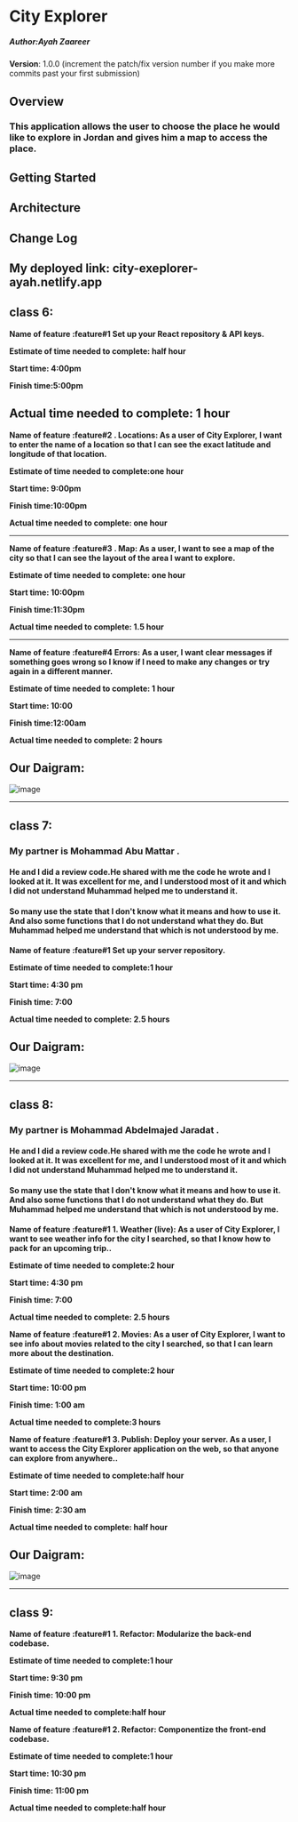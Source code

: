 # City Explorer

##### Author:Ayah Zaareer

**Version**: 1.0.0 (increment the patch/fix version number if you make more commits past your first submission)

## Overview
### This application allows the user to choose the place he would like to explore in Jordan and gives him a map to access the place.

## Getting Started
<!-- What are the steps that a user must take in order to build this app on their own machine and get it running? -->

## Architecture
<!-- Provide a detailed description of the application design. What technologies (languages, libraries, etc) you're using, and any other relevant design information. -->

## Change Log
<!-- Use this area to document the iterative changes made to your application as each feature is successfully implemented. Use time stamps. Here's an example:

01-01-2001 4:59pm - Application now has a fully-functional express server, with a GET route for the location resource. -->


 ## My deployed link: city-exeplorer-ayah.netlify.app
 
 ## class 6:

**Name of feature :feature#1 Set up your React repository & API keys.**

**Estimate of time needed to complete: half hour**

**Start time: 4:00pm**

**Finish time:5:00pm**

**Actual time needed to complete: 1 hour**
------------------------

**Name of feature :feature#2 . Locations: As a user of City Explorer, I want to enter the name of a location so that I can see the exact latitude and longitude of that location.**

**Estimate of time needed to complete:one hour**

**Start time: 9:00pm**

**Finish time:10:00pm**

**Actual time needed to complete: one hour**

---------------------------------------

**Name of feature :feature#3 . Map: As a user, I want to see a map of the city so that I can see the layout of the area I want to explore.**

**Estimate of time needed to complete: one hour**

**Start time: 10:00pm**

**Finish time:11:30pm**

**Actual time needed to complete: 1.5 hour**

-------------------------------------------

**Name of feature :feature#4 Errors: As a user, I want clear messages if something goes wrong so I know if I need to make any changes or try again in a different manner.**

**Estimate of time needed to complete: 1 hour**

**Start time: 10:00**

**Finish time:12:00am**

**Actual time needed to complete: 2 hours**

## Our Daigram:

![image](https://user-images.githubusercontent.com/79833733/116942376-2152e380-ac7a-11eb-85a7-9fa24915578c.png)

-----------------------------------------------------------------------------------------------------------------------------------------------------------------------

## class 7:
###  My partner is Mohammad Abu Mattar .
#### He and I did a review code.He shared with me the code he wrote and I looked at it. It was excellent for me, and I understood most of it and which I did not understand Muhammad helped me to understand it.
#### So many use the state that I don't know what it means and how to use it. And also some functions that I do not understand what they do. But Muhammad helped me understand that which is not understood by me.


**Name of feature :feature#1 Set up your server repository.**

**Estimate of time needed to complete:1 hour**

**Start time: 4:30 pm**

**Finish time: 7:00**

**Actual time needed to complete: 2.5 hours**

## Our Daigram:

![image](https://user-images.githubusercontent.com/79833733/116915394-9f9c8f00-ac54-11eb-910a-ffb9992e6a82.png)

---------------------------------------------------
## class 8:
###  My partner is Mohammad Abdelmajed  Jaradat .
#### He and I did a review code.He shared with me the code he wrote and I looked at it. It was excellent for me, and I understood most of it and which I did not understand Muhammad helped me to understand it.
#### So many use the state that I don't know what it means and how to use it. And also some functions that I do not understand what they do. But Muhammad helped me understand that which is not understood by me.


**Name of feature :feature#1 1. Weather (live): As a user of City Explorer, I want to see weather info for the city I searched, so that I know how to pack for an upcoming trip..**

**Estimate of time needed to complete:2 hour**

**Start time: 4:30 pm**

**Finish time: 7:00**

**Actual time needed to complete: 2.5 hours**

**Name of feature :feature#1 2. Movies: As a user of City Explorer, I want to see info about movies related to the city I searched, so that I can learn more about the destination.**

**Estimate of time needed to complete:2 hour**

**Start time: 10:00 pm**

**Finish time: 1:00 am**

**Actual time needed to complete:3 hours**



**Name of feature :feature#1 3. Publish: Deploy your server. As a user, I want to access the City Explorer application on the web, so that anyone can explore from anywhere..**

**Estimate of time needed to complete:half hour**

**Start time: 2:00 am**

**Finish time: 2:30 am**

**Actual time needed to complete: half hour**



## Our Daigram:

![image](https://user-images.githubusercontent.com/79833733/117518772-b838dc00-afa9-11eb-8034-a8de48feb89c.png)

-------------------------------------------------------------------------

 ## class 9:
 **Name of feature :feature#1 1. Refactor: Modularize the back-end codebase.**

**Estimate of time needed to complete:1 hour**

**Start time: 9:30 pm**

**Finish time: 10:00 pm**

**Actual time needed to complete:half hour**


**Name of feature :feature#1 2. Refactor: Componentize the front-end codebase.**

**Estimate of time needed to complete:1 hour**

**Start time: 10:30 pm**

**Finish time: 11:00 pm**

**Actual time needed to complete:half hour**


